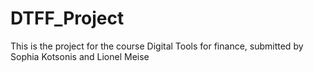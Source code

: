 # DTFF_Project
This is the project for the course Digital Tools for finance, submitted by Sophia Kotsonis and Lionel Meise
